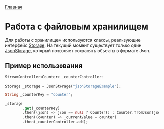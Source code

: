 [Главная](../main.md)

# Работа с файловым хранилищем

Для работы с хранилищем используются классы, реализующие интерфейс [Storage][storage_link]. На текущий момент существует только один [JsonStorage][json_storage_link], который позволяет сохранять объекты в формате Json.

## Пример использования

```dart
StreamController<Counter> _counterController;
 
Storage _storage = JsonStorage("jsonStorageExample");

String _counterKey = "counter";

_storage
        .get(_counterKey)
        .then((json) => json == null ? Counter() : Counter.fromJson(json))
        .then((counter) => _currentValue = counter)
        .then(_counterController.add);
```

[json_storage_link]:../../../packages/storage/lib/impl/json_storage.dart
[storage_link]:../../../packages/storage/lib/base/storage.dart
